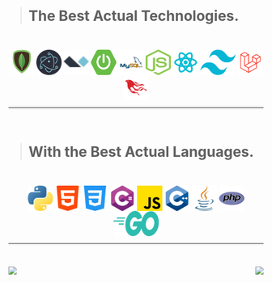 &nbsp;

> # The Best Actual Technologies.

&nbsp;

<div align="center">
  <img align="center" src="mongodb.png" width="50px" height="50px">
  <img align="center" src="images/electron.png" width="50px" height="50px">
  <img align="center" src="images/alpinejs.png" width="50px" height="50px">
  <img align="center" src="spring-boot.png" width="50px" height="50px">
  <img align="center" src="mysql.png" width="50px" height="50px">
  <img align="center" src="nodejs.png" width="50px" height="50px">
  <img align="center" src="react.png" width="50px" height="50px">
  <img align="center" src="tailwindcss.png" width="70px" height="50px">
  <img align="center" src="images/laravel.png" width="50px" height="50px">
  <img align="center" src="images/phoenix.png" width="50px" height="50px">
</div>

---


&nbsp;

> # With the Best Actual Languages.

&nbsp;

<div align="center">
  <img align="center" src="images/python.png" width="50px" height="50px">
  <img align="center" src="images/html-5.png" width="50px" height="50px">
  <img align="center" src="images/css-3.png" width="50px" height="50px">
  <img align="center" src="images/c-sharp.png" width="50px" height="50px">
  <img align="center" src="images/js.png" width="50px" height="50px">
  <img align="center" src="images/c-.png" width="50px" height="50px">
  <img align="center" src="images/java.png" width="50px" height="50px">
  <img align="center" src="images/php.png" width="50px" height="50px">
  <img align="center" src="golang.png" width="90px" height="50px">
</div>

---

&nbsp;

<div>
  <img align="left" src="https://views.whatilearened.today/views/github/Kentomii/verma-anushka.svg">
  <img align="right" src="https://img.shields.io/badge/Gracias%20por%20visitarme%20Negro-!-1EAEDB.svg">
</div>

